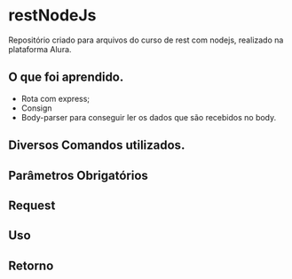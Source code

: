 # restNodeJs
Repositório criado para arquivos do curso de rest com nodejs, realizado na plataforma Alura.



## O que foi aprendido.
- Rota com express;
- Consign
- Body-parser para conseguir ler os dados que são recebidos no body.




## Diversos Comandos utilizados.



## Parâmetros Obrigatórios



## Request




## Uso



## Retorno